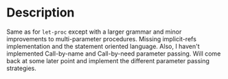 # Description
Same as for `let-proc` except with a larger grammar and minor improvements to multi-parameter procedures. Missing implicit-refs implementation and the statement oriented language.
Also, I haven't implemented Call-by-name and Call-by-need parameter passing. Will come back at some later point and implement the different parameter passing strategies.
